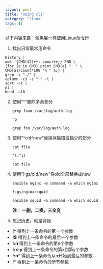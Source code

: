 ```yaml
---
layout: post
title: "using cli"
category: "linux"
tags: []
---
```


以下内容来自：[像黑客一样使用Linux命令行][1]

1. 找出日常最常用命令

```
history |
awk '{CMD[$2]++; count++;} END \
{for (a in CMD) print CMD[a] "  " \
CMD[a]/count*100 "% " a;}'|
grep -v "./" |
column -c3 -s " " -t |
sort -nr |
nl |
head -n10
```

2. 使用"^"删除多余部分

	`grep fooo /var/log/auth.log`

	`^o`

	`grep foo /var/log/auth.log`

3. 使用"^old^new"替换掉输错或输少的部分 

	`cat flie`

	`^li^il`

	`cat file`	

4. 使用"!:gs/old/new"将old全部替换成new
	
	`ansible nginx -m command -a which nginx`
	
	`!:gs/nginx/squid`
	
	`ansible squid -m command -a which squid` 

	**注： 一删，二换，三全变**

5. 忘记历史，就是背叛
	
* **!^**  得到上一条命令的第一个参数
* **!$**  得到上一条命令的最后一个参数
* **!:n** 得到上一条命令的第n个参数 
* **!:x-y** 得到上一条命令的第x到第y个参数
* **!:n***  得到上一条命令从n开始到最后的参数
* **!***  得到上一条命令的所有参数









[1]: http://talk.linuxtoy.org/using-cli/#1
